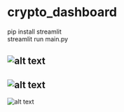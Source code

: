 # crypto_dashboard

pip install streamlit  
streamlit run main.py

![alt text](https://i.ibb.co/84ZTqfj/1.jpg)
-----------------------------------------------
![alt text](https://i.ibb.co/Q98w8XJ/2.jpg)
-----------------------------------------------
![alt text](https://i.ibb.co/55bjYnw/3.jpg)
